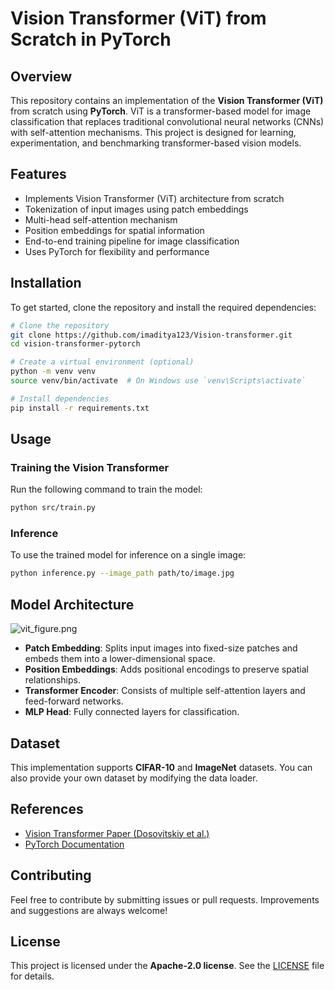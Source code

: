 # Vision Transformer (ViT) from Scratch in PyTorch

## Overview
This repository contains an implementation of the **Vision Transformer (ViT)** from scratch using **PyTorch**. ViT is a transformer-based model for image classification that replaces traditional convolutional neural networks (CNNs) with self-attention mechanisms. This project is designed for learning, experimentation, and benchmarking transformer-based vision models.

## Features
- Implements Vision Transformer (ViT) architecture from scratch
- Tokenization of input images using patch embeddings
- Multi-head self-attention mechanism
- Position embeddings for spatial information
- End-to-end training pipeline for image classification
- Uses PyTorch for flexibility and performance

## Installation
To get started, clone the repository and install the required dependencies:

```bash
# Clone the repository
git clone https://github.com/imaditya123/Vision-transformer.git
cd vision-transformer-pytorch

# Create a virtual environment (optional)
python -m venv venv
source venv/bin/activate  # On Windows use `venv\Scripts\activate`

# Install dependencies
pip install -r requirements.txt
```

## Usage
### Training the Vision Transformer
Run the following command to train the model:
```bash
python src/train.py 
```

<!-- ### Evaluating the Model
To evaluate a trained model:
```bash
python evaluate.py --model_path checkpoints/vit_model.pth
``` -->

### Inference
To use the trained model for inference on a single image:
```bash
python inference.py --image_path path/to/image.jpg
```

## Model Architecture
![vit_figure.png](/vit_figure.png)

- **Patch Embedding**: Splits input images into fixed-size patches and embeds them into a lower-dimensional space.
- **Position Embeddings**: Adds positional encodings to preserve spatial relationships.
- **Transformer Encoder**: Consists of multiple self-attention layers and feed-forward networks.
- **MLP Head**: Fully connected layers for classification.

## Dataset
This implementation supports **CIFAR-10** and **ImageNet** datasets. You can also provide your own dataset by modifying the data loader.

<!-- ## Results
| Model   | Dataset  | Accuracy |
|---------|---------|----------|
| |  |    |
-->

## References
- [Vision Transformer Paper (Dosovitskiy et al.)](https://arxiv.org/abs/2010.11929)
- [PyTorch Documentation](https://pytorch.org/docs/stable/index.html)

## Contributing
Feel free to contribute by submitting issues or pull requests. Improvements and suggestions are always welcome!

## License
This project is licensed under the **Apache-2.0 license**. See the [LICENSE](LICENSE) file for details.

